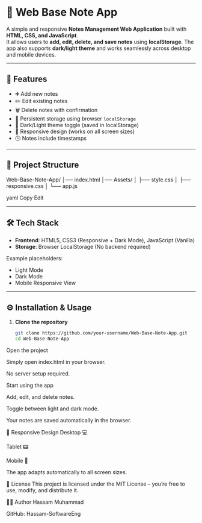 # 📝 Web Base Note App  

A simple and responsive **Notes Management Web Application** built with **HTML, CSS, and JavaScript**.  
It allows users to **add, edit, delete, and save notes** using **localStorage**. The app also supports **dark/light theme** and works seamlessly across desktop and mobile devices.  

---

## 🚀 Features  

- ➕ Add new notes  
- ✏️ Edit existing notes  
- 🗑️ Delete notes with confirmation  
- 💾 Persistent storage using browser `localStorage`  
- 🌙 Dark/Light theme toggle (saved in localStorage)  
- 📱 Responsive design (works on all screen sizes)  
- 🕒 Notes include timestamps  

---

## 📂 Project Structure  

Web-Base-Note-App/
│── index.html
│── Assets/
│ ├── style.css
│ ├── responsive.css
│ └── app.js

yaml
Copy
Edit

---

## 🛠️ Tech Stack  

- **Frontend**: HTML5, CSS3 (Responsive + Dark Mode), JavaScript (Vanilla)  
- **Storage**: Browser LocalStorage (No backend required)  

Example placeholders:  

- Light Mode  
- Dark Mode  
- Mobile Responsive View  

---

## ⚙️ Installation & Usage  

1. **Clone the repository**  
   ```bash
   git clone https://github.com/your-username/Web-Base-Note-App.git
   cd Web-Base-Note-App
Open the project

Simply open index.html in your browser.

No server setup required.

Start using the app

Add, edit, and delete notes.

Toggle between light and dark mode.

Your notes are saved automatically in the browser.

📱 Responsive Design
Desktop 💻

Tablet 📟

Mobile 📱

The app adapts automatically to all screen sizes.

📜 License
This project is licensed under the MIT License – you’re free to use, modify, and distribute it.

👨‍💻 Author
Hassam Muhammad

GitHub: Hassam-SoftwareEng
